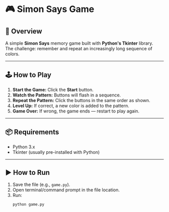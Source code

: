 # 🎮 Simon Says Game

## 📌 Overview
A simple **Simon Says** memory game built with **Python's Tkinter** library.  
The challenge: remember and repeat an increasingly long sequence of colors.

---

## 🕹 How to Play
1. **Start the Game:** Click the **Start** button.
2. **Watch the Pattern:** Buttons will flash in a sequence.
3. **Repeat the Pattern:** Click the buttons in the same order as shown.
4. **Level Up:** If correct, a new color is added to the pattern.
5. **Game Over:** If wrong, the game ends — restart to play again.

---

## 📦 Requirements
- Python 3.x
- Tkinter (usually pre-installed with Python)

---

## ▶ How to Run
1. Save the file (e.g., `game.py`).
2. Open terminal/command prompt in the file location.
3. Run:
   ```bash
   python game.py

